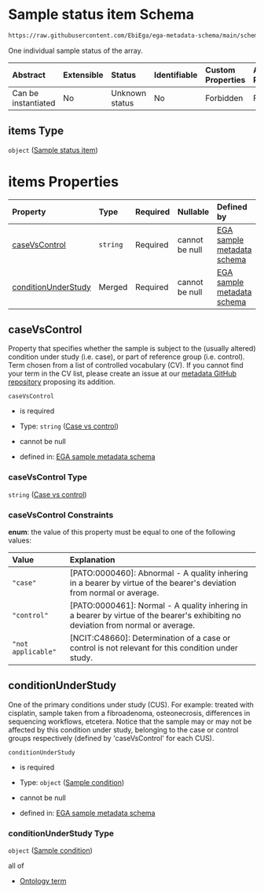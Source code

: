 # Sample status item Schema

```txt
https://raw.githubusercontent.com/EbiEga/ega-metadata-schema/main/schemas/EGA.sample.json#/properties/sampleStatus/items
```

One individual sample status of the array.

| Abstract            | Extensible | Status         | Identifiable | Custom Properties | Additional Properties | Access Restrictions | Defined In                                                                   |
| :------------------ | :--------- | :------------- | :----------- | :---------------- | :-------------------- | :------------------ | :--------------------------------------------------------------------------- |
| Can be instantiated | No         | Unknown status | No           | Forbidden         | Forbidden             | none                | [EGA.sample.json\*](../../../schemas/EGA.sample.json "open original schema") |

## items Type

`object` ([Sample status item](ega-10-properties-array-of-sample-statuses-sample-status-item.md))

# items Properties

| Property                                    | Type     | Required | Nullable       | Defined by                                                                                                                                                                                                                                                                           |
| :------------------------------------------ | :------- | :------- | :------------- | :----------------------------------------------------------------------------------------------------------------------------------------------------------------------------------------------------------------------------------------------------------------------------------- |
| [caseVsControl](#casevscontrol)             | `string` | Required | cannot be null | [EGA sample metadata schema](ega-10-properties-array-of-sample-statuses-sample-status-item-properties-case-vs-control.md "https://raw.githubusercontent.com/EbiEga/ega-metadata-schema/main/schemas/EGA.sample.json#/properties/sampleStatus/items/properties/caseVsControl")        |
| [conditionUnderStudy](#conditionunderstudy) | Merged   | Required | cannot be null | [EGA sample metadata schema](ega-10-properties-array-of-sample-statuses-sample-status-item-properties-sample-condition.md "https://raw.githubusercontent.com/EbiEga/ega-metadata-schema/main/schemas/EGA.sample.json#/properties/sampleStatus/items/properties/conditionUnderStudy") |

## caseVsControl

Property that specifies whether the sample is subject to the (usually altered) condition under study (i.e. case), or part of reference group (i.e. control). Term chosen from a list of controlled vocabulary (CV). If you cannot find your term in the CV list, please create an issue at our [metadata GitHub repository](https://github.com/EbiEga/ega-metadata-schema/issues/new/choose) proposing its addition.

`caseVsControl`

* is required

* Type: `string` ([Case vs control](ega-10-properties-array-of-sample-statuses-sample-status-item-properties-case-vs-control.md))

* cannot be null

* defined in: [EGA sample metadata schema](ega-10-properties-array-of-sample-statuses-sample-status-item-properties-case-vs-control.md "https://raw.githubusercontent.com/EbiEga/ega-metadata-schema/main/schemas/EGA.sample.json#/properties/sampleStatus/items/properties/caseVsControl")

### caseVsControl Type

`string` ([Case vs control](ega-10-properties-array-of-sample-statuses-sample-status-item-properties-case-vs-control.md))

### caseVsControl Constraints

**enum**: the value of this property must be equal to one of the following values:

| Value              | Explanation                                                                                                                        |
| :----------------- | :--------------------------------------------------------------------------------------------------------------------------------- |
| `"case"`           | \[PATO:0000460]: Abnormal - A quality inhering in a bearer by virtue of the bearer's deviation from normal or average.             |
| `"control"`        | \[PATO:0000461]: Normal - A quality inhering in a bearer by virtue of the bearer's exhibiting no deviation from normal or average. |
| `"not applicable"` | \[NCIT:C48660]: Determination of a case or control is not relevant for this condition under study.                                 |

## conditionUnderStudy

One of the primary conditions under study (CUS). For example: treated with cisplatin, sample taken from a fibroadenoma, osteonecrosis, differences in sequencing workflows, etcetera. Notice that the sample may or may not be affected by this condition under study, belonging to the case or control groups respectively (defined by 'caseVsControl' for each CUS).

`conditionUnderStudy`

* is required

* Type: `object` ([Sample condition](ega-10-properties-array-of-sample-statuses-sample-status-item-properties-sample-condition.md))

* cannot be null

* defined in: [EGA sample metadata schema](ega-10-properties-array-of-sample-statuses-sample-status-item-properties-sample-condition.md "https://raw.githubusercontent.com/EbiEga/ega-metadata-schema/main/schemas/EGA.sample.json#/properties/sampleStatus/items/properties/conditionUnderStudy")

### conditionUnderStudy Type

`object` ([Sample condition](ega-10-properties-array-of-sample-statuses-sample-status-item-properties-sample-condition.md))

all of

* [Ontology term](ega-4-defs-ontology-term.md "check type definition")
